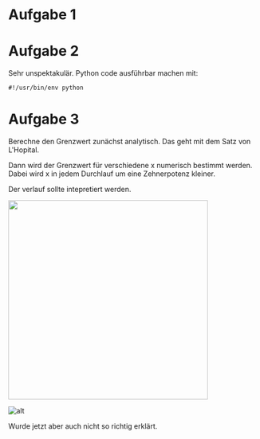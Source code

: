 Aufgabe 1
===


	
Aufgabe 2
===

Sehr unspektakulär.
Python code ausführbar machen mit:

	#!/usr/bin/env python
	
	
	
Aufgabe 3
===
Berechne den Grenzwert zunächst analytisch. Das geht mit dem Satz von L'Hopital.

Dann wird der Grenzwert für verschiedene x numerisch bestimmt werden. Dabei wird x in jedem Durchlauf um eine Zehnerpotenz kleiner.

Der verlauf sollte intepretiert werden.

<img src="/Users/Kai/Development/smd/blatt_1/verlauf.png" width="400px" />

![alt](/Users/Kai/Development/smd/blatt_1/verlauf.png)


Wurde jetzt aber auch nicht so richtig erklärt.